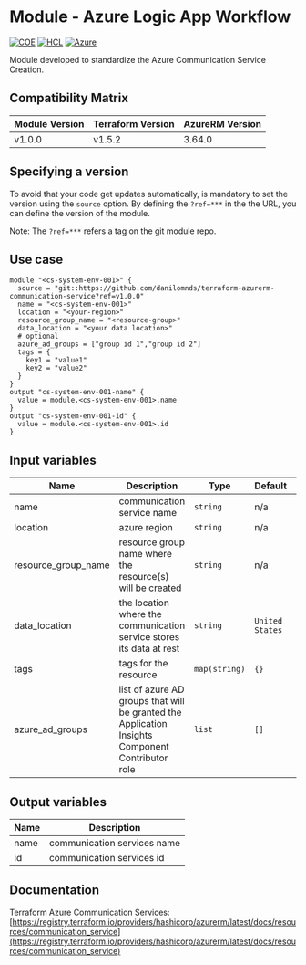 # Module - Azure Logic App Workflow
[![COE](https://img.shields.io/badge/Created%20By-CCoE-blue)]()
[![HCL](https://img.shields.io/badge/language-HCL-blueviolet)](https://www.terraform.io/)
[![Azure](https://img.shields.io/badge/provider-Azure-blue)](https://registry.terraform.io/providers/hashicorp/azurerm/latest)

Module developed to standardize the Azure Communication Service Creation.

## Compatibility Matrix

| Module Version | Terraform Version | AzureRM Version |
|----------------|-------------------| --------------- |
| v1.0.0         | v1.5.2            | 3.64.0          |

## Specifying a version

To avoid that your code get updates automatically, is mandatory to set the version using the `source` option. 
By defining the `?ref=***` in the the URL, you can define the version of the module.

Note: The `?ref=***` refers a tag on the git module repo.

## Use case

```hcl
module "<cs-system-env-001>" {
  source = "git::https://github.com/danilomnds/terraform-azurerm-communication-service?ref=v1.0.0" 
  name = "<cs-system-env-001>"
  location = "<your-region>"
  resource_group_name = "<resource-group>"
  data_location = "<your data location>"
  # optional
  azure_ad_groups = ["group id 1","group id 2"]
  tags = {
    key1 = "value1"
    key2 = "value2"    
  }  
}
output "cs-system-env-001-name" {
  value = module.<cs-system-env-001>.name
}
output "cs-system-env-001-id" {
  value = module.<cs-system-env-001>.id
}
```

## Input variables

| Name | Description | Type | Default | Required |
|------|-------------|------|---------|:--------:|
| name | communication service name | `string` | n/a | `Yes` |
| location | azure region | `string` | n/a | `Yes` |
| resource_group_name | resource group name where the resource(s) will be created | `string` | n/a | `Yes` |
| data_location | the location where the communication service stores its data at rest | `string` | `United States` | No |
| tags | tags for the resource | `map(string)` | `{}` | No |
| azure_ad_groups | list of azure AD groups that will be granted the Application Insights Component Contributor role  | `list` | `[]` | No |

## Output variables

| Name | Description |
|------|-------------|
| name | communication services name |
| id | communication services id |

## Documentation

Terraform Azure Communication Services: <br>
[https://registry.terraform.io/providers/hashicorp/azurerm/latest/docs/resources/communication_service](https://registry.terraform.io/providers/hashicorp/azurerm/latest/docs/resources/communication_service)<br>